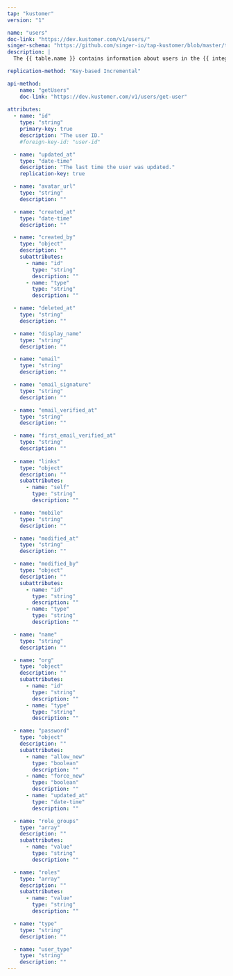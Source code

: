 ```yaml
---
tap: "kustomer"
version: "1"

name: "users"
doc-link: "https://dev.kustomer.com/v1/users/"
singer-schema: "https://github.com/singer-io/tap-kustomer/blob/master/tap_kustomer/schemas/users.json"
description: |
  The {{ table.name }} contains information about users in the {{ integration.name }} app.

replication-method: "Key-based Incremental"

api-method:
    name: "getUsers"
    doc-link: "https://dev.kustomer.com/v1/users/get-user"
    
attributes:
  - name: "id"
    type: "string"
    primary-key: true
    description: "The user ID."
    #foreign-key-id: "user-id"

  - name: "updated_at"
    type: "date-time"
    description: "The last time the user was updated."
    replication-key: true

  - name: "avatar_url"
    type: "string"
    description: ""

  - name: "created_at"
    type: "date-time"
    description: ""

  - name: "created_by"
    type: "object"
    description: ""
    subattributes:
      - name: "id"
        type: "string"
        description: ""
      - name: "type"
        type: "string"
        description: ""

  - name: "deleted_at"
    type: "string"
    description: ""

  - name: "display_name"
    type: "string"
    description: ""

  - name: "email"
    type: "string"
    description: ""

  - name: "email_signature"
    type: "string"
    description: ""

  - name: "email_verified_at"
    type: "string"
    description: ""

  - name: "first_email_verified_at"
    type: "string"
    description: ""
  
  - name: "links"
    type: "object"
    description: ""
    subattributes:
      - name: "self"
        type: "string"
        description: ""

  - name: "mobile"
    type: "string"
    description: ""

  - name: "modified_at"
    type: "string"
    description: ""

  - name: "modified_by"
    type: "object"
    description: ""
    subattributes:
      - name: "id"
        type: "string"
        description: ""
      - name: "type"
        type: "string"
        description: ""

  - name: "name"
    type: "string"
    description: ""

  - name: "org"
    type: "object"
    description: ""
    subattributes:
      - name: "id"
        type: "string"
        description: ""
      - name: "type"
        type: "string"
        description: ""

  - name: "password"
    type: "object"
    description: ""
    subattributes:
      - name: "allow_new"
        type: "boolean"
        description: ""
      - name: "force_new"
        type: "boolean"
        description: ""
      - name: "updated_at"
        type: "date-time"
        description: ""

  - name: "role_groups"
    type: "array"
    description: ""
    subattributes:
      - name: "value"
        type: "string"
        description: ""

  - name: "roles"
    type: "array"
    description: ""
    subattributes:
      - name: "value"
        type: "string"
        description: ""

  - name: "type"
    type: "string"
    description: ""

  - name: "user_type"
    type: "string"
    description: ""
---
```

